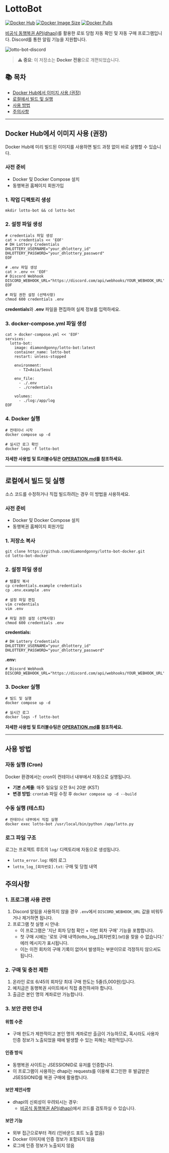 # LottoBot

[![Docker Hub](https://img.shields.io/docker/v/diamondgonny/lotto-bot?label=Docker%20Hub&logo=docker)](https://hub.docker.com/r/diamondgonny/lotto-bot)
[![Docker Image Size](https://img.shields.io/docker/image-size/diamondgonny/lotto-bot/latest)](https://hub.docker.com/r/diamondgonny/lotto-bot)
[![Docker Pulls](https://img.shields.io/docker/pulls/diamondgonny/lotto-bot)](https://hub.docker.com/r/diamondgonny/lotto-bot)

[비공식 동행복권 API(dhapi)](https://github.com/roeniss/dhlottery-api)를 활용한 로또 당첨 자동 확인 및 자동 구매 프로그램입니다. Discord를 통한 알림 기능을 지원합니다.

![lotto-bot-discord](https://github.com/user-attachments/assets/4ac7a958-51c8-4d58-9cfc-e5cb6ba56323)

> **⚠️ 중요**: 이 저장소는 **Docker 전용**으로 개편되었습니다.

## 📚 목차
- [Docker Hub에서 이미지 사용 (권장)](#docker-hub에서-이미지-사용-권장)
- [로컬에서 빌드 및 실행](#로컬에서-빌드-및-실행)
- [사용 방법](#사용-방법)
- [주의사항](#주의사항)

---

## Docker Hub에서 이미지 사용 (권장)

Docker Hub에 미리 빌드된 이미지를 사용하면 빌드 과정 없이 바로 실행할 수 있습니다.

### 사전 준비
- Docker 및 Docker Compose 설치
- 동행복권 홈페이지 회원가입

### 1. 작업 디렉토리 생성
```shell
mkdir lotto-bot && cd lotto-bot
```

### 2. 설정 파일 생성
```shell
# credentials 파일 생성
cat > credentials << 'EOF'
# DH Lottery Credentials
DHLOTTERY_USERNAME="your_dhlottery_id"
DHLOTTERY_PASSWORD="your_dhlottery_password"
EOF

# .env 파일 생성
cat > .env << 'EOF'
# Discord Webhook
DISCORD_WEBHOOK_URL="https://discord.com/api/webhooks/YOUR_WEBHOOK_URL"
EOF

# 파일 권한 설정 (선택사항)
chmod 600 credentials .env
```

**credentials**와 **.env** 파일을 편집하여 실제 정보를 입력하세요.

### 3. docker-compose.yml 파일 생성
```shell
cat > docker-compose.yml << 'EOF'
services:
  lotto-bot:
    image: diamondgonny/lotto-bot:latest
    container_name: lotto-bot
    restart: unless-stopped

    environment:
      - TZ=Asia/Seoul

    env_file:
      - ./.env
      - ./credentials

    volumes:
      - ./log:/app/log
EOF
```

### 4. Docker 실행
```shell
# 컨테이너 시작
docker compose up -d

# 실시간 로그 확인
docker logs -f lotto-bot
```

**자세한 사용법 및 트러블슈팅은 [OPERATION.md](OPERATION.md)를 참조하세요.**

---

## 로컬에서 빌드 및 실행

소스 코드를 수정하거나 직접 빌드하려는 경우 이 방법을 사용하세요.

### 사전 준비
- Docker 및 Docker Compose 설치
- 동행복권 홈페이지 회원가입

### 1. 저장소 복사
```shell
git clone https://github.com/diamondgonny/lotto-bot-docker.git
cd lotto-bot-docker
```

### 2. 설정 파일 생성
```shell
# 템플릿 복사
cp credentials.example credentials
cp .env.example .env

# 설정 파일 편집
vim credentials
vim .env

# 파일 권한 설정 (선택사항)
chmod 600 credentials .env
```

**credentials:**
```env
# DH Lottery Credentials
DHLOTTERY_USERNAME="your_dhlottery_id"
DHLOTTERY_PASSWORD="your_dhlottery_password"
```

**.env:**
```env
# Discord Webhook
DISCORD_WEBHOOK_URL="https://discord.com/api/webhooks/YOUR_WEBHOOK_URL"
```

### 3. Docker 실행
```shell
# 빌드 및 실행
docker compose up -d

# 실시간 로그
docker logs -f lotto-bot
```

**자세한 사용법 및 트러블슈팅은 [OPERATION.md](OPERATION.md)를 참조하세요.**

---

## 사용 방법

### 자동 실행 (Cron)
Docker 환경에서는 cron이 컨테이너 내부에서 자동으로 실행됩니다.
- **기본 스케줄**: 매주 일요일 오전 9시 20분 (KST)
- **변경 방법**: `crontab` 파일 수정 후 `docker compose up -d --build`

### 수동 실행 (테스트)
```shell
# 컨테이너 내부에서 직접 실행
docker exec lotto-bot /usr/local/bin/python /app/lotto.py
```

### 로그 파일 구조
로그는 프로젝트 루트의 `log/` 디렉토리에 자동으로 생성됩니다.
- `lotto_error.log`: 에러 로그
- `lotto_log_[회차번호].txt`: 구매 및 당첨 내역


## 주의사항

### 1. 프로그램 사용 관련
1. Discord 알림을 사용하지 않을 경우 `.env`에서 `DISCORD_WEBHOOK_URL` 값을 비워두거나 제거하면 됩니다.
2. 프로그램 첫 실행 시 안내:
    - 이 프로그램은 '지난 회차 당첨 확인 + 이번 회차 구매' 기능을 포함합니다.
    - 첫 구매 시에는 '로또 구매 내역(lotto_log_[회차번호].txt)을 찾을 수 없습니다.' 에러 메시지가 표시됩니다.
    - 이는 이전 회차의 구매 기록이 없어서 발생하는 부분이므로 걱정하지 않으셔도 됩니다.

### 2. 구매 및 충전 제한
1. 온라인 로또 6/45의 회차당 최대 구매 한도는 5줄(5,000원)입니다.
2. 예치금은 동행복권 사이트에서 직접 충전하셔야 합니다.
3. 출금은 본인 명의 계좌로만 가능합니다.

### 3. 보안 관련 안내
#### 위험 수준
- 구매 한도가 제한적이고 본인 명의 계좌로만 출금이 가능하므로, 혹시라도 사용자 인증 정보가 노출되었을 때에 발생할 수 있는 피해는 제한적입니다.
#### 인증 방식
- 동행복권 사이트는 JSESSIONID로 유저를 인증합니다.
- 이 프로그램이 사용하는 dhapi는 requests를 이용해 로그인한 후 발급받은 JSESSIONID를 복권 구매에 활용합니다.
#### 보안 제안사항
- dhapi의 신뢰성이 우려되시는 경우:
    - [비공식 동행복권 API(dhapi)](https://github.com/roeniss/dhlottery-api)에서 코드를 검토하실 수 있습니다.
#### 보안 기능
- 외부 접근으로부터 격리 (인바운드 포트 노출 없음)
- Docker 이미지에 인증 정보가 포함되지 않음
- 로그에 인증 정보가 노출되지 않음
